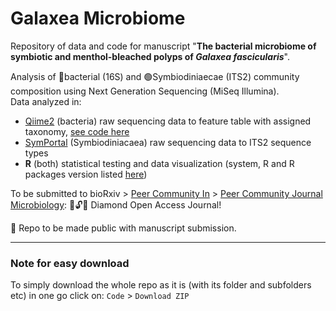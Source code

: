 # Galaxea Microbiome
Repository of data and code for manuscript "<b>The bacterial microbiome of symbiotic and menthol-bleached polyps of *Galaxea fascicularis*</b>".

Analysis of 🦠bacterial (16S) and 🟢Symbiodiniaecae (ITS2) community composition using Next Generation Sequencing (MiSeq Illumina).     
Data analyzed in:
- [Qiime2](https://docs.qiime2.org/2023.2/about/) (bacteria) raw sequencing data to feature table with assigned taxonomy, [see code here](https://github.com/sPuntinG/Galaxea_Microbiome_PCI/blob/main/in/qiime2_analysis_code)
- [SymPortal](https://symportal.org/) (Symbiodiniacaea) raw sequencing data to ITS2 sequence types
- **R** (both) statistical testing and data visualization (system, R and R packages version listed [here](https://github.com/sPuntinG/Galaxea_Microbiome_PCI/blob/main/R_reproducibility.txt))


To be submitted to bioRxiv > [Peer Community In](https://peercommunityin.org/) > [Peer Community Journal Microbiology](https://microbiol.peercommunityin.org/): 
💎🔓📖 Diamond Open Access Journal!



🚨 Repo to be made public with manuscript submission.




----------------------------------------------
### Note for easy download
To simply download the whole repo as it is (with its folder and subfolders etc) in one go click on: 
`Code` > `Download ZIP`

